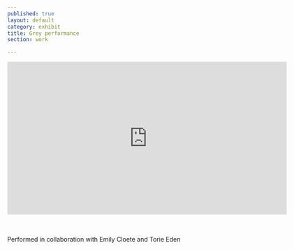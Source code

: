 ```yaml
---
published: true
layout: default
category: exhibit
title: Grey performance
section: work

---
```


<iframe src="https://player.vimeo.com/video/163202857?title=0&byline=0&portrait=0" width="640" height="350" frameborder="0" webkitallowfullscreen mozallowfullscreen allowfullscreen></iframe>

<br><br>
Performed in collaboration with Emily Cloete and Torie Eden
